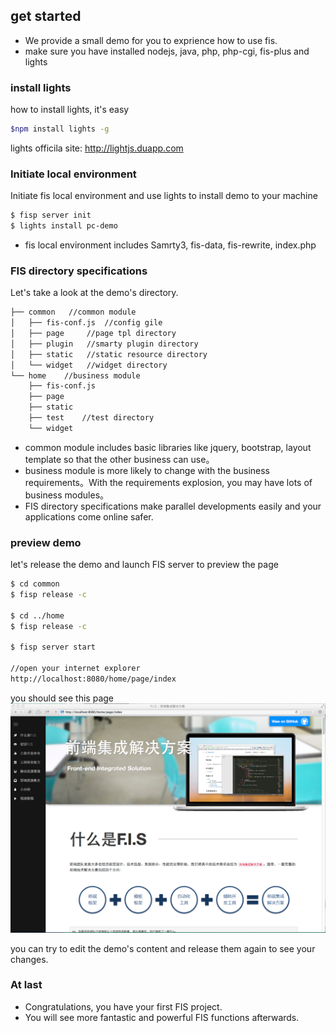 ## get started

* We provide a small demo for you to exprience how to use fis.
* make sure you have installed nodejs, java, php, php-cgi, fis-plus and lights

### install lights 

how to install lights, it's easy

```bash
$npm install lights -g
```

lights officila site: http://lightjs.duapp.com

### Initiate local environment

Initiate fis local environment and use lights to install demo to your machine

```bash
$ fisp server init
$ lights install pc-demo
```

*  fis local environment includes Samrty3, fis-data, fis-rewrite, index.php

### FIS directory specifications 

Let's take a look at the demo's directory.
```bash
├── common   //common module
│   ├── fis-conf.js  //config gile
│   ├── page     //page tpl directory
│   ├── plugin   //smarty plugin directory
│   ├── static   //static resource directory
│   └── widget   //widget directory
└── home    //business module
    ├── fis-conf.js
    ├── page
    ├── static
    ├── test    //test directory
    └── widget
```

* common module includes basic libraries like jquery, bootstrap, layout template so that the other business can use。
* business module is more likely to change with the business requirements。With the requirements explosion, you may have lots of business modules。
* FIS directory specifications make parallel developments easily and your applications come online safer.

### preview demo

let's release the demo and launch FIS server to preview the page

```bash
$ cd common
$ fisp release -c

$ cd ../home
$ fisp release -c

$ fisp server start

//open your internet explorer
http://localhost:8080/home/page/index
```

you should see this page
![](./doc/images/fis-demo.png)

you can try to edit the demo's content and release them again to see your changes.

### At last

* Congratulations, you have your first FIS project.
* You will see more fantastic and powerful FIS functions afterwards.


